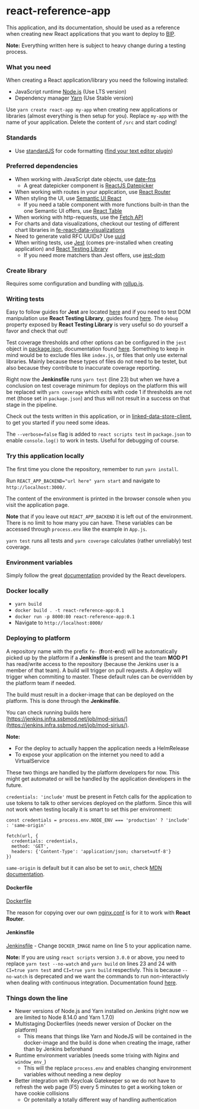 # react-reference-app
This application, and its documentation, should be used as a reference when creating new React applications that you want to 
deploy to [BIP](https://github.com/statisticsnorway/platform).

**Note:** Everything written here is subject to heavy change during a testing process.

### What you need
When creating a React application/library you need the following installed: 
* JavaScript runtime [Node.js](https://nodejs.org/en/) (Use LTS version)
* Dependency manager [Yarn](https://yarnpkg.com/en/) (Use Stable version)

Use `yarn create react-app my-app` when creating new applications or libraries (almost everything is then setup for you).
Replace `my-app` with the name of your application. Delete the content of `/src` and start coding!

### Standards
* Use [standardJS](https://standardjs.com/) for code formatting ([find your text editor plugin](https://standardjs.com/#are-there-text-editor-plugins))

### Preferred dependencies
* When working with JavaScript date objects, use [date-fns](https://date-fns.org/)
  * A great datepicker component is [ReactJS Datepicker](https://reactdatepicker.com/)
* When working with routes in your application, use [React Router](https://reacttraining.com/react-router/web/guides/quick-start)
* When styling the UI, use [Semantic UI React](https://react.semantic-ui.com/)
  * If you need a table component with more functions built-in than the one Semantic UI offers, use [React Table](https://github.com/tannerlinsley/react-table)
* When working with http-requests, use the [Fetch API](https://developer.mozilla.org/en-US/docs/Web/API/Fetch_API)
* For charts and data visualizations, checkout our testing of different chart libraries in [fe-react-data-visualizations](https://github.com/statisticsnorway/fe-react-data-visualizations)
* Need to generate valid RFC UUIDs? Use [uuid](https://github.com/kelektiv/node-uuid)
* When writing tests, use [Jest](https://jestjs.io/en/) (comes pre-installed when creating application) and [React Testing Library](https://testing-library.com/react)
  * If you need more matchers than Jest offers, use [jest-dom](https://github.com/gnapse/jest-dom)

### Create library
Requires some configuration and bundling with [rollup.js](https://rollupjs.org/guide/en).

### Writing tests
Easy to follow guides for **Jest** are located [here](https://jestjs.io/docs/en/tutorial-react) and if you need to test
DOM manipulation use **React Testing Library**, guides found [here](https://testing-library.com/docs/react-testing-library/intro). 
The `debug` property exposed by **React Testing Library** is very useful so do yourself a favor and check that out!

Test coverage thresholds and other options can be configured in the `jest` object in [package.json](https://github.com/statisticsnorway/fe-react-reference-app/blob/master/package.json),
documentation found [here](https://jestjs.io/docs/en/configuration). Something to keep in mind would be to exclude files like 
`index.js`, or files that only use external libraries. Mainly because these types of files do not need to be testet, but also
because they contribute to inaccurate coverage reporting.

Right now the **Jenkinsfile** runs `yarn test` (line 23) but when we have a conclusion on test coverage minimum for deploys on the platform
this will be replaced with `yarn coverage` which exits with code 1 if thresholds are not met (those set in `package.json`) and thus
will not result in a success on that stage in the pipeline.

Check out the tests written in this application, or in [linked-data-store-client](https://github.com/statisticsnorway/linked-data-store-client/tree/master/src/__tests__), 
to get you started if you need some ideas.

The `--verbose=false` flag is added to `react scripts test` in `package.json` to enable `console.log()` to work in tests.
Useful for debugging of course.

### Try this application locally
The first time you clone the repository, remember to run `yarn install`.

Run `REACT_APP_BACKEND="url here" yarn start` and navigate to `http://localhost:3000/`.

The content of the environment is printed in the browser console when you visit the application page.

**Note** that if you leave out `REACT_APP_BACKEND` it is left out of the environment. There is no limit to how many you can have.
These variables can be accessed through `process.env` like the example in `App.js`.

`yarn test` runs all tests and `yarn coverage` calculates (rather unreliably) test coverage.

### Environment variables
Simply follow the great [documentation](https://facebook.github.io/create-react-app/docs/adding-custom-environment-variables#adding-development-environment-variables-in-env) provided by the React developers.

### Docker locally
* `yarn build`
* `docker build . -t react-reference-app:0.1`
* `docker run -p 8000:80 react-reference-app:0.1`
* Navigate to `http://localhost:8000/`

### Deploying to platform
A repository name with the prefix `fe-` (**f**ront-**e**nd) will be automatically picked up by the platform if a **Jenkinsfile** 
is present and the team **MOD P1** has read/write access to the repository (because the Jenkins user is a member of that team). 
A build will trigger on pull requests. A deploy will trigger when commiting to master. These default rules can be overridden 
by the platform team if needed.

The build must result in a docker-image that can be deployed on the platform. This is done through the **Jenkinsfile**.

You can check running builds here [https://jenkins.infra.ssbmod.net/job/mod-sirius/](https://jenkins.infra.ssbmod.net/job/mod-sirius/).

**Note:**
* For the deploy to actually happen the application needs a HelmRelease
* To expose your application on the internet you need to add a VirtualService

These two things are handled by the platform developers for now. This might get automated or will be handled by the application
developers in the future.

`credentials: 'include'` must be present in Fetch calls for the application to use tokens to talk to other services deployed
on the platform. Since this will not work when testing locally it is smart to set this per environment:

```
const credentials = process.env.NODE_ENV === 'production' ? 'include' : 'same-origin'

fetch(url, {
  credentials: credentials,
  method: 'GET',
  headers: {'Content-Type': 'application/json; charset=utf-8'}
})
```

`same-origin` is default but it can also be set to `omit`, check [MDN documentation](https://developer.mozilla.org/en-US/docs/Web/API/Request/credentials).

#### Dockerfile
[Dockerfile](https://github.com/statisticsnorway/fe-react-reference-app/blob/master/Dockerfile)

The reason for copying over our own [nginx.conf](https://github.com/statisticsnorway/fe-react-reference-app/blob/master/nginx.conf) 
is for it to work with **React Router**.

#### Jenkinsfile
[Jenkinsfile](https://github.com/statisticsnorway/fe-react-reference-app/blob/master/Jenkinsfile) - Change `DOCKER_IMAGE` name on line 5 to your application name.

**Note:**
If you are using `react scripts` version `3.0.0` or above, you need to replace `yarn test --no-watch` and `yarn build` on
lines 23 and 24 with `CI=true yarn test` and `CI=true yarn build` respectivly. This is because `--no-watch` is deprecated 
and we want the commands to run non-interactivly when dealing with continuous integration. 
Documentation found [here](https://facebook.github.io/create-react-app/docs/running-tests#continuous-integration).

### Things down the line
* Newer versions of Node.js and Yarn installed on Jenkins (right now we are limited to Node 8.14.0 and Yarn 1.7.0)
* Multistaging Dockerfiles (needs newer version of Docker on the platform)
  * This means that things like Yarn and NodeJS will be contained in the docker-image and the build is done when creating 
    the image, rather than by Jenkins beforehand
* Runtime environment variables (needs some trixing with Nginx and `window_env_`)
  * This will the replace `process.env` and enables changing environment variables without needing a new deploy
* Better integration with Keycloak Gatekeeper so we do not have to refresh the web page (F5) every 5 minutes to 
  get a working token or have cookie collisions
  * Or potenitally a totally different way of handling authentication
